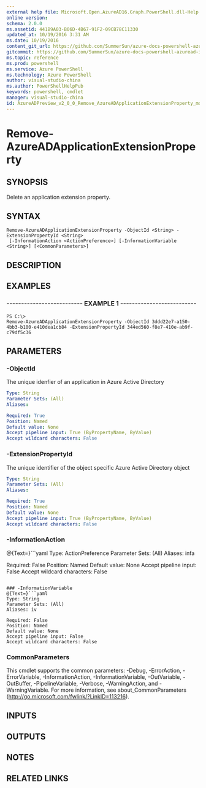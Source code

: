 ```yaml
---
external help file: Microsoft.Open.AzureAD16.Graph.PowerShell.dll-Help.xml
online version: 
schema: 2.0.0
ms.assetid: 441B9A03-B06D-4B67-91F2-09CB78C11330
updated_at: 10/19/2016 3:31 AM
ms.date: 10/19/2016
content_git_url: https://github.com/SummerSun/azure-docs-powershell-azuread-int/blob/master/Azure%20AD%20Cmdlets/AzureADPreview/v2.0.0/Remove-AzureADApplicationExtensionProperty.md
gitcommit: https://github.com/SummerSun/azure-docs-powershell-azuread-int/blob/6a895a73e21f1df9572197497237f3a825ebd518/Azure%20AD%20Cmdlets/AzureADPreview/v2.0.0/Remove-AzureADApplicationExtensionProperty.md
ms.topic: reference
ms.prod: powershell
ms.service: Azure PowerShell
ms.technology: Azure PowerShell
author: visual-studio-china
ms.author: PowerShellHelpPub
keywords: powershell, cmdlet
manager: visual-studio-china
id: AzureADPreview_v2_0_0_Remove_AzureADApplicationExtensionProperty_md
---
```


# Remove-AzureADApplicationExtensionProperty

## SYNOPSIS
Delete an application extension property.

## SYNTAX

```
Remove-AzureADApplicationExtensionProperty -ObjectId <String> -ExtensionPropertyId <String>
 [-InformationAction <ActionPreference>] [-InformationVariable <String>] [<CommonParameters>]
```

## DESCRIPTION

## EXAMPLES

### -------------------------- EXAMPLE 1 --------------------------
```
PS C:\>
Remove-AzureADApplicationExtensionProperty -ObjectId 3ddd22e7-a150-4bb3-b100-e410dea1cb84 -ExtensionPropertyId 344ed560-f8e7-410e-ab9f-c79df5c36
```

## PARAMETERS

### -ObjectId
The unique idenfier of an application in Azure Active Directory

```yaml
Type: String
Parameter Sets: (All)
Aliases: 

Required: True
Position: Named
Default value: None
Accept pipeline input: True (ByPropertyName, ByValue)
Accept wildcard characters: False
```

### -ExtensionPropertyId
The unique identifier of the object specific Azure Active Directory object

```yaml
Type: String
Parameter Sets: (All)
Aliases: 

Required: True
Position: Named
Default value: None
Accept pipeline input: True (ByPropertyName, ByValue)
Accept wildcard characters: False
```

### -InformationAction
@{Text=}```yaml
Type: ActionPreference
Parameter Sets: (All)
Aliases: infa

Required: False
Position: Named
Default value: None
Accept pipeline input: False
Accept wildcard characters: False
```

### -InformationVariable
@{Text=}```yaml
Type: String
Parameter Sets: (All)
Aliases: iv

Required: False
Position: Named
Default value: None
Accept pipeline input: False
Accept wildcard characters: False
```

### CommonParameters
This cmdlet supports the common parameters: -Debug, -ErrorAction, -ErrorVariable, -InformationAction, -InformationVariable, -OutVariable, -OutBuffer, -PipelineVariable, -Verbose, -WarningAction, and -WarningVariable. For more information, see about_CommonParameters (http://go.microsoft.com/fwlink/?LinkID=113216).

## INPUTS

## OUTPUTS

## NOTES

## RELATED LINKS


